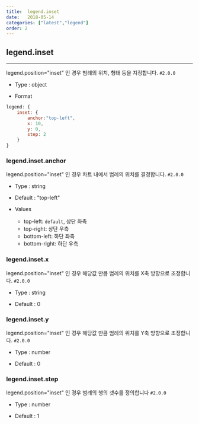 ```yaml
---
title:  legend.inset
date:   2018-05-14
categories: ["latest","legend"]
order: 2
---
```


## legend.inset
---

legend.position="inset" 인 경우 범례의 위치, 형태 등을 지정합니다.
`#2.0.0`

* Type : object

* Format
```javascript
legend: {
    inset: {
        anchor:"top-left",
        x: 10,
        y: 0,
        step: 2
    }
}
```

### legend.inset.anchor

legend.position="inset" 인 경우 차트 내에서 범례의 위치를 ​​결정합니다.
`#2.0.0`

* Type : string

* Default : "top-left"

* Values

	* top-left: `default`, 상단 좌측
	* top-right: 상단 우측
	* bottom-left: 하단 좌측
	* bottom-right: 하단 우측

### legend.inset.x

legend.position="inset" 인 경우 해당값 만큼 범례의 위치를 X축 방향으로 조정합니다.
`#2.0.0`

* Type : string

* Default : 0

### legend.inset.y

legend.position="inset" 인 경우 해당값 만큼 범례의 위치를 Y축 방향으로 조정합니다.
`#2.0.0`

* Type : number

* Default : 0

### legend.inset.step

legend.position="inset" 인 경우 범례의 행의 갯수를 정의합니다 
`#2.0.0`

* Type : number

* Default : 1

